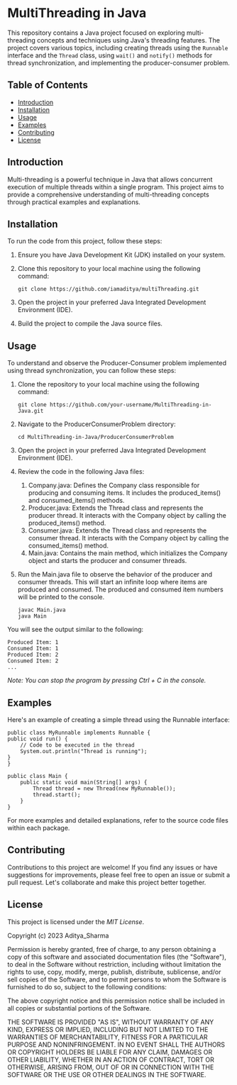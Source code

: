 # MultiThreading in Java

This repository contains a Java project focused on exploring multi-threading concepts and techniques using Java's threading features. The project covers various topics, including creating threads using the `Runnable` interface and the `Thread` class, using `wait()` and `notify()` methods for thread synchronization, and implementing the producer-consumer problem.

## Table of Contents

- [Introduction](#introduction)
- [Installation](#installation)
- [Usage](#usage)
- [Examples](#examples)
- [Contributing](#contributing)
- [License](#license)

## Introduction

Multi-threading is a powerful technique in Java that allows concurrent execution of multiple threads within a single program. This project aims to provide a comprehensive understanding of multi-threading concepts through practical examples and explanations.

## Installation

To run the code from this project, follow these steps:

1. Ensure you have Java Development Kit (JDK) installed on your system.
2. Clone this repository to your local machine using the following command:

   ```shell
   git clone https://github.com/iamaditya/multiThreading.git

3. Open the project in your preferred Java Integrated Development Environment (IDE).
4. Build the project to compile the Java source files.

## Usage
To understand and observe the Producer-Consumer problem implemented using thread synchronization, you can follow these steps:

1. Clone the repository to your local machine using the following command:

   ```shell
   git clone https://github.com/your-username/MultiThreading-in-Java.git

2. Navigate to the ProducerConsumerProblem directory:

    ```shell
    cd MultiThreading-in-Java/ProducerConsumerProblem

3. Open the project in your preferred Java Integrated Development Environment (IDE).

4. Review the code in the following Java files:

    1. Company.java: Defines the Company class responsible for producing and consuming items. It includes the produced_items() and consumed_items() methods.
    2. Producer.java: Extends the Thread class and represents the producer thread. It interacts with the Company object by calling the produced_items() method.
    3. Consumer.java: Extends the Thread class and represents the consumer thread. It interacts with the Company object by calling the consumed_items() method.
    4. Main.java: Contains the main method, which initializes the Company object and starts the producer and consumer threads.

5. Run the Main.java file to observe the behavior of the producer and consumer threads. This will start an infinite loop where items are produced and consumed. The produced and consumed item numbers will be printed to the console.

    ```shell
    javac Main.java
    java Main

You will see the output similar to the following:


    Produced Item: 1
    Consumed Item: 1
    Produced Item: 2
    Consumed Item: 2
    ... 

*Note: You can stop the program by pressing Ctrl + C in the console.*  


## Examples

Here's an example of creating a simple thread using the Runnable interface:

    public class MyRunnable implements Runnable {
    public void run() {
        // Code to be executed in the thread
        System.out.println("Thread is running");
    }
    }

    public class Main {
        public static void main(String[] args) {
            Thread thread = new Thread(new MyRunnable());
            thread.start();
        }
    }   

For more examples and detailed explanations, refer to the source code files within each package.

## Contributing

Contributions to this project are welcome! If you find any issues or have suggestions for improvements, please feel free to open an issue or submit a pull request. Let's collaborate and make this project better together.

## License 

This project is licensed under the *MIT License*.

Copyright (c) 2023 Aditya_Sharma

Permission is hereby granted, free of charge, to any person obtaining a copy of this software and associated documentation files (the "Software"), to deal in the Software without restriction, including without limitation the rights to use, copy, modify, merge, publish, distribute, sublicense, and/or sell copies of the Software, and to permit persons to whom the Software is furnished to do so, subject to the following conditions:

The above copyright notice and this permission notice shall be included in all copies or substantial portions of the Software.

THE SOFTWARE IS PROVIDED "AS IS", WITHOUT WARRANTY OF ANY KIND, EXPRESS OR IMPLIED, INCLUDING BUT NOT LIMITED TO THE WARRANTIES OF MERCHANTABILITY, FITNESS FOR A PARTICULAR PURPOSE AND NONINFRINGEMENT. IN NO EVENT SHALL THE AUTHORS OR COPYRIGHT HOLDERS BE LIABLE FOR ANY CLAIM, DAMAGES OR OTHER LIABILITY, WHETHER IN AN ACTION OF CONTRACT, TORT OR OTHERWISE, ARISING FROM, OUT OF OR IN CONNECTION WITH THE SOFTWARE OR THE USE OR OTHER DEALINGS IN THE SOFTWARE.
